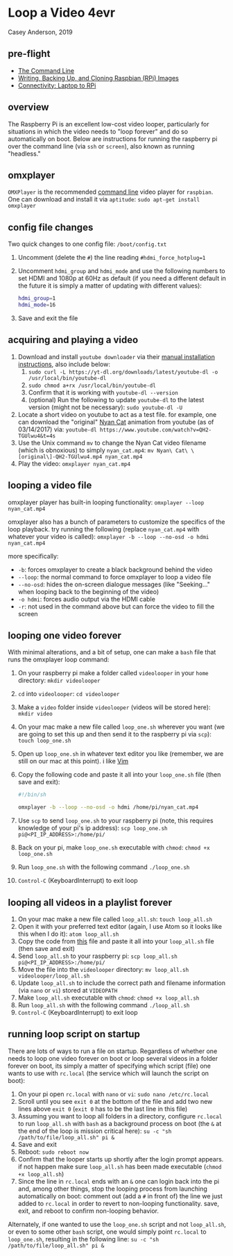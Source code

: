 # Loop a Video 4evr
Casey Anderson, 2019

## pre-flight

* [The Command Line](https://gist.github.com/caseyanderson/5d08e5c5fb276b1e8bbc9e56d677492b)
* [Writing, Backing Up, and Cloning Raspbian (RPi) Images](https://gist.github.com/caseyanderson/31b615045332a6ab3f4028c696920f57)
* [Connectivity: Laptop to RPi](https://gist.github.com/caseyanderson/7871deb02ca6dd418844db04d3c146fc)


## overview

The Raspberry Pi is an excellent low-cost video looper, particularly for situations in which the video needs to "loop forever" and do so automatically on boot. Below are instructions for running the raspberry pi over the command line (via `ssh` or `screen`), also known as running "headless."


## omxplayer

`OMXPlayer` is the recommended [command line](https://en.wikipedia.org/wiki/Command-line_interface) video player for `raspbian`. One can download and install it via `aptitude`: `sudo apt-get install omxplayer`


## config file changes

Two quick changes to one config file: `/boot/config.txt`

1. Uncomment (delete the `#`) the line reading `#hdmi_force_hotplug=1`
2. Uncomment `hdmi_group` and `hdmi_mode` and use the following numbers to set HDMI and 1080p at 60Hz as default (if you need a different default in the future it is simply a matter of updating with different values):

    ```bash
    hdmi_group=1
    hdmi_mode=16
    ```

3. Save and exit the file

## acquiring and playing a video

1. Download and install `youtube downloader` via their [manual installation instructions](https://ytdl-org.github.io/youtube-dl/download.html), also include below:
    1. `sudo curl -L https://yt-dl.org/downloads/latest/youtube-dl -o /usr/local/bin/youtube-dl`
    2. `sudo chmod a+rx /usr/local/bin/youtube-dl`
    3. Confirm that it is working with `youtube-dl --version`
    4. (optional) Run the following to update `youtube-dl` to the latest version (might not be necessary): `sudo youtube-dl -U`
2. Locate a short video on youtube to act as a test file. for example, one can download the "original" [Nyan Cat](https://en.wikipedia.org/wiki/Nyan_Cat) animation from youtube (as of 03/14/2017) via: `youtube-dl https://www.youtube.com/watch?v=QH2-TGUlwu4&t=4s`
3. Use the Unix command `mv` to change the Nyan Cat video filename (which is obnoxious) to simply `nyan_cat.mp4`: `mv Nyan\ Cat\ \[original\]-QH2-TGUlwu4.mp4 nyan_cat.mp4`
4. Play the video: `omxplayer nyan_cat.mp4`


## looping a video file

omxplayer player has built-in looping functionality: `omxplayer --loop nyan_cat.mp4`

omxplayer also has a bunch of parameters to customize the specifics of the loop playback. try running the following (replace `nyan_cat.mp4` with whatever your video is called): `omxplayer -b --loop --no-osd -o hdmi nyan_cat.mp4`

more specifically:

* `-b`: forces omxplayer to create a black background behind the video
* `--loop`: the normal command to force omxplayer to loop a video file
* `--no-osd`: hides the on-screen dialogue messages (like "Seeking..." when looping back to the beginning of the video)
* `-o hdmi`: forces audio output via the HDMI cable
* `-r`: not used in the command above but can force the video to fill the screen


## looping one video forever

With minimal alterations, and a bit of setup, one can make a `bash` file that runs the omxplayer loop command:

1. On your raspberry pi make a folder called `videolooper` in your `home` directory: `mkdir videolooper`
2. `cd` into `videolooper`: `cd videolooper`
3. Make a `video` folder inside `videolooper` (videos will be stored here): `mkdir video`
4. On your mac make a new file called `loop_one.sh` wherever you want (we are going to set this up and then send it to the raspberry pi via `scp`): `touch loop_one.sh`
5. Open up `loop_one.sh` in whatever text editor you like (remember, we are still on our mac at this point). i like [Vim](https://www.vim.org/)
6. Copy the following code and paste it all into your `loop_one.sh` file (then save and exit):

    ```bash
    #!/bin/sh

    omxplayer -b --loop --no-osd -o hdmi /home/pi/nyan_cat.mp4

    ```
7. Use `scp` to send `loop_one.sh` to your raspberry pi (note, this requires knowledge of your pi's ip address): `scp loop_one.sh pi@<PI_IP_ADDRESS>:/home/pi/`
8. Back on your pi, make `loop_one.sh` executable with `chmod`: `chmod +x loop_one.sh`
9. Run `loop_one.sh` with the following command `./loop_one.sh`
10. `Control-C` (KeyboardInterrupt) to exit loop


## looping all videos in a playlist forever

1. On your mac make a new file called `loop_all.sh`: `touch loop_all.sh`
2. Open it with your preferred text editor  (again, I use Atom so it looks like this when I do it): `atom loop_all.sh`
3. Copy the code from [this](/scripts/loop_all.sh) file and paste it all into your `loop_all.sh` file (then save and exit)
4. Send `loop_all.sh` to your raspberry pi: `scp loop_all.sh pi@<PI_IP_ADDRESS>:/home/pi/`
5. Move the file into the `videolooper` directory: `mv loop_all.sh videolooper/loop_all.sh`
6. Update `loop_all.sh` to include the correct path and filename information (via `nano` or `vi`) stored at `VIDEOPATH`
7. Make `loop_all.sh` executable with `chmod`: `chmod +x loop_all.sh`
8. Run `loop_all.sh` with the following command `./loop_all.sh`
9. `Control-C` (KeyboardInterrupt) to exit loop


## running loop script on startup

There are lots of ways to run a file on startup. Regardless of whether one needs to loop one video forever on boot or loop several videos in a folder forever on boot, its simply a matter of specifying which script (file) one wants to use with `rc.local` (the service which will launch the script on boot):

1. On your pi open `rc.local` with `nano` or `vi`: `sudo nano /etc/rc.local`
2. Scroll until you see `exit 0` at the bottom of the file and add two new lines above `exit 0` (`exit 0` has to be the last line in this file)
3. Assuming you want to loop all folders in a directory, configure `rc.local` to run `loop_all.sh` with `bash` as a background process  on boot (the `&` at the end of the loop is mission critical here): `su -c "sh /path/to/file/loop_all.sh" pi &`
4. Save and exit
5. Reboot: `sudo reboot now`
6. Confirm that the looper starts up shortly after the login prompt appears. if not happen make sure `loop_all.sh` has been made executable (`chmod +x loop_all.sh`)
7. Since the line in `rc.local` ends with an `&` one can login back into the pi and, among other things, stop the looping process from launching automatically on boot: comment out (add a `#` in front of) the line we just added to `rc.local` in order to revert to non-looping functionality. save, exit, and reboot to confirm non-looping behavior.

Alternately, if one wanted to use the `loop_one.sh` script and not `loop_all.sh`, or even to some other `bash` script, one would simply point `rc.local` to `loop_one.sh`, resulting in the following line: `su -c "sh /path/to/file/loop_all.sh" pi &`
